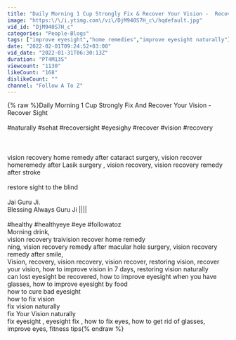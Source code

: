 ```yaml
---
title: "Daily Morning 1 Cup Strongly Fix & Recover Your Vision -  Recover Sight - recover - vision"
image: "https:\/\/i.ytimg.com\/vi\/DjM940S7H_c\/hqdefault.jpg"
vid_id: "DjM940S7H_c"
categories: "People-Blogs"
tags: ["improve eyesight","home remedies","improve eyesight naturally"]
date: "2022-02-01T09:24:52+03:00"
vid_date: "2022-01-31T06:30:13Z"
duration: "PT4M13S"
viewcount: "1130"
likeCount: "168"
dislikeCount: ""
channel: "Follow A To Z"
---
```

{% raw %}Daily Morning 1 Cup Strongly Fix And Recover Your Vision - Recover Sight <br /><br />#naturally #sehat #recoversight #eyesighy #recover #vision #recovery<br /><br /><br /><br />vision recovery home remedy after cataract surgery, vision recover homeremedy after  Lasik surgery , vision recovery, vision recovery remedy after stroke <br /><br />restore sight to the blind<br /><br />Jai Guru Ji.<br />Blessing Always Guru Ji ||||<br /><br />#healthy #healthyeye #eye #followatoz <br />Morning drink, <br />vision recovery traivision recover home remedy<br />ning, vision recovery remedy after macular hole surgery, vision recovery remedy after smile,<br />Vision, recovery, vision recovery, vision recover, restoring vision, recover your vision, how to improve vision in 7 days, restoring vision naturally<br />can lost eyesight be recovered, how to improve eyesight when you have glasses, how to improve eyesight by food <br />how to cure bad eyesight<br />how to fix vision<br />fix vision naturally<br />fix Your Vision naturally<br />fix eyesight , eyesight fix , how to fix eyes, how to get rid of glasses, improve eyes, fitness tips{% endraw %}
